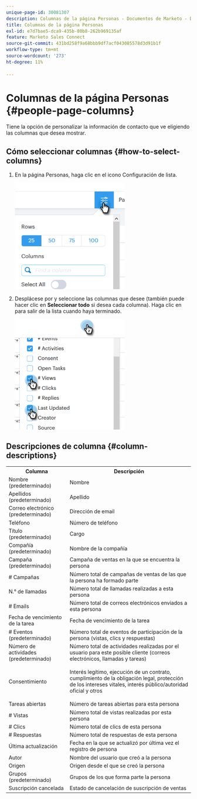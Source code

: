 ```yaml
---
unique-page-id: 30081307
description: Columnas de la página Personas - Documentos de Marketo - Documentación del producto
title: Columnas de la página Personas
exl-id: e7d7bae5-dca9-435b-80b8-262b969135af
feature: Marketo Sales Connect
source-git-commit: 431bd258f9a68bbb9df7acf043085578d3d91b1f
workflow-type: tm+mt
source-wordcount: '273'
ht-degree: 11%

---
```


# Columnas de la página Personas {#people-page-columns}

Tiene la opción de personalizar la información de contacto que ve eligiendo las columnas que desea mostrar.

## Cómo seleccionar columnas {#how-to-select-columns}

1. En la página Personas, haga clic en el icono Configuración de lista.

   ![](assets/one-5.png)

1. Desplácese por y seleccione las columnas que desee (también puede hacer clic en **Seleccionar todo** si desea cada columna). Haga clic en para salir de la lista cuando haya terminado.

   ![](assets/two-4.png)

## Descripciones de columna {#column-descriptions}

<table> 
 <colgroup> 
  <col> 
  <col> 
 </colgroup> 
 <tbody> 
  <tr> 
   <th>Columna</th> 
   <th>Descripción</th> 
  </tr> 
  <tr> 
   <td>Nombre (predeterminado)</td> 
   <td>Nombre</td> 
  </tr> 
  <tr> 
   <td>Apellidos (predeterminado)</td> 
   <td>Apellido</td> 
  </tr> 
  <tr> 
   <td colspan="1">Correo electrónico (predeterminado)</td> 
   <td colspan="1">Dirección de email</td> 
  </tr> 
  <tr> 
   <td colspan="1">Teléfono</td> 
   <td colspan="1">Número de teléfono</td> 
  </tr> 
  <tr> 
   <td colspan="1">Título (predeterminado)</td> 
   <td colspan="1">Cargo</td> 
  </tr> 
  <tr> 
   <td>Compañía (predeterminado)</td> 
   <td>Nombre de la compañía</td> 
  </tr> 
  <tr> 
   <td>Campaña (predeterminado)</td> 
   <td>Campaña de ventas en la que se encuentra la persona</td> 
  </tr> 
  <tr> 
   <td># Campañas</td> 
   <td>Número total de campañas de ventas de las que la persona ha formado parte</td> 
  </tr> 
  <tr> 
   <td>N.° de llamadas</td> 
   <td>Número total de llamadas realizadas a esta persona</td> 
  </tr> 
  <tr> 
   <td># Emails</td> 
   <td>Número total de correos electrónicos enviados a esta persona</td> 
  </tr> 
  <tr> 
   <td>Fecha de vencimiento de la tarea</td> 
   <td>Fecha de vencimiento de la tarea</td> 
  </tr> 
  <tr> 
   <td># Eventos (predeterminado)</td> 
   <td>Número total de eventos de participación de la persona (vistas, clics y respuestas)</td> 
  </tr> 
  <tr> 
   <td>Número de actividades (predeterminado)</td> 
   <td>Número total de actividades realizadas por el usuario para este posible cliente (correos electrónicos, llamadas y tareas)</td> 
  </tr> 
  <tr> 
   <td>Consentimiento</td> 
   <td><p>Interés legítimo, ejecución de un contrato, cumplimiento de la obligación legal, protección de los intereses vitales, interés público/autoridad oficial y otros</p></td> 
  </tr> 
  <tr> 
   <td>Tareas abiertas</td> 
   <td>Número de tareas abiertas para esta persona</td> 
  </tr> 
  <tr> 
   <td># Vistas</td> 
   <td>Número total de vistas realizadas por esta persona</td> 
  </tr> 
  <tr> 
   <td># Clics</td> 
   <td>Número total de clics de esta persona</td> 
  </tr> 
  <tr> 
   <td># Respuestas</td> 
   <td>Número total de respuestas de esta persona</td> 
  </tr> 
  <tr> 
   <td>Última actualización</td> 
   <td>Fecha en la que se actualizó por última vez el registro de persona</td> 
  </tr> 
  <tr> 
   <td>Autor</td> 
   <td>Nombre del usuario que creó a la persona</td> 
  </tr> 
  <tr> 
   <td>Origen</td> 
   <td>Origen desde el que se creó la persona</td> 
  </tr> 
  <tr> 
   <td>Grupos (predeterminado)</td> 
   <td>Grupos de los que forma parte la persona</td> 
  </tr> 
  <tr> 
   <td colspan="1">Suscripción cancelada</td> 
   <td colspan="1">Estado de cancelación de suscripción de ventas</td> 
  </tr> 
 </tbody> 
</table>
